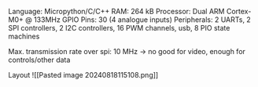 Language: Micropython/C/C++
RAM: 264 kB
Processor: Dual ARM Cortex-M0+ @ 133MHz
GPIO Pins: 30 (4 analogue inputs)
Peripherals: 2 UARTs, 2 SPI controllers, 2 I2C controllers, 16 PWM channels, usb, 8 PIO state machines

Max. transmission rate over spi: 10 MHz -> no good for video, enough for controls/other data

Layout
![[Pasted image 20240818115108.png]]